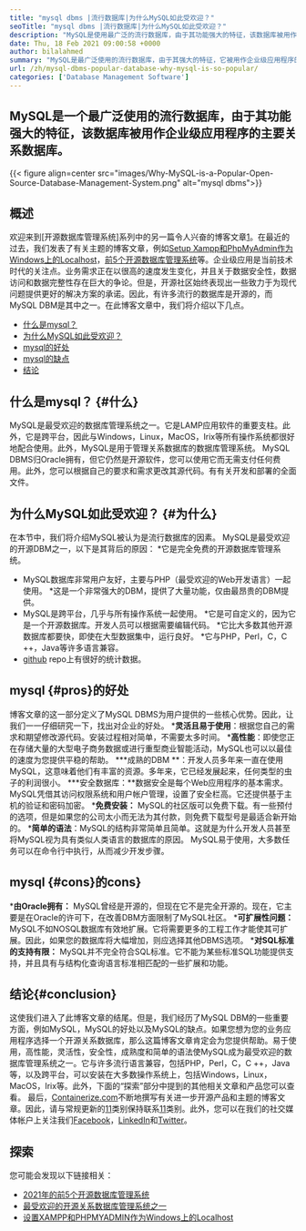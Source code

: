 ```yaml
---
title: "mysql dbms |流行数据库|为什么MySQL如此受欢迎？" 
seoTitle: "mysql dbms |流行数据库|为什么MySQL如此受欢迎？" 
description: "MySQL是使用最广泛的流行数据库，由于其功能强大的特征，该数据库被用作企业级应用程序的主要关系数据库。" 
date: Thu, 18 Feb 2021 09:00:58 +0000
author: bilalahmed
summary: "MySQL是最广泛使用的流行数据库，由于其强大的特征，它被用作企业级应用程序的主要关系数据库。" 
url: /zh/mysql-dbms-popular-database-why-mysql-is-so-popular/
categories: ['Database Management Software']
---
```


## MySQL是一个最广泛使用的流行数据库，由于其功能强大的特征，该数据库被用作企业级应用程序的主要关系数据库。

{{< figure align=center src="images/Why-MySQL-is-a-Popular-Open-Source-Database-Management-System.png" alt="mysql dbms">}}


## 概述
欢迎来到[开源数据库管理系统]系列中的另一篇令人兴奋的博客文章[1]。在最近的过去，我们发表了有关主题的博客文章，例如[Setup Xampp和PhpMyAdmin作为Windows上的Localhost][2]，[前5个开源数据库管理系统][3]等。企业级应用是当前技术时代的关注点。业务需求正在以很高的速度发生变化，并且关于数据安全性，数据访问和数据完整性存在巨大的争论。但是，开源社区始终表现出一些致力于为现代问题提供更好的解决方案的承诺。因此，有许多流行的数据库是开源的，而MySQL DBM是其中之一。在此博客文章中，我们将介绍以下几点。
  * [什么是mysql？][4]
  * [为什么MySQL如此受欢迎？][5]
  * [mysql的好处][6]
  * [mysql的缺点][7]
  * [结论][8]

## 什么是mysql？ {#什么}
MySQL是最受欢迎的数据库管理系统之一。它是LAMP应用软件的重要支柱。此外，它是跨平台，因此与Windows，Linux，MacOS，Irix等所有操作系统都很好地配合使用。此外，MySQL是用于管理关系数据库的数据库管理系统。 MySQL DBMS归Oracle拥有，但它仍然是开源软件，您可以使用它而无需支付任何费用。此外，您可以根据自己的要求和需求更改其源代码。有有关开发和部署的全面文件。

## 为什么MySQL如此受欢迎？ {#为什么}
在本节中，我们将介绍MySQL被认为是流行数据库的因素。 MySQL是最受欢迎的开源DBM之一，以下是其背后的原因：
  *它是完全免费的开源数据库管理系统。
  * MySQL数据库非常用户友好，主要与PHP（最受欢迎的Web开发语言）一起使用。
  *这是一个非常强大的DBM，提供了大量功能，仅由最昂贵的DBM提供。
  * MySQL是跨平台，几乎与所有操作系统一起使用。
  *它是可自定义的，因为它是一个开源数据库。开发人员可以根据需要编辑代码。
  *它比大多数其他开源数据库都要快，即使在大型数据集中，运行良好。
  *它与PHP，Perl，C，C ++，Java等许多语言兼容。
  * [github][9] repo上有很好的统计数据。

## mysql {#pros}的好处
博客文章的这一部分定义了MySQL DBMS为用户提供的一些核心优势。因此，让我们一一仔细研究一下，找出对企业的好处。
  ***灵活且易于使用**：根据您自己的需求和期望修改源代码。安装过程相对简单，不需要太多时间。
  ***高性能**：即使您正在存储大量的大型电子商务数据或进行重型商业智能活动，MySQL也可以以最佳的速度为您提供平稳的帮助。
  ***成熟的DBM **：开发人员多年来一直在使用MySQL，这意味着他们有丰富的资源。多年来，它已经发展起来，任何类型的虫子的利润很小。
  ***安全数据库：**数据安全是每个Web应用程序的基本需求。 MySQL凭借其访问权限系统和用户帐户管理，设置了安全栏高。它还提供基于主机的验证和密码加密。
  ***免费安装：** MySQL的社区版可以免费下载。有一些预付的选项，但是如果您的公司太小而无法为其付款，则免费下载型号是最适合新开始的。
  ***简单的语法**：MySQL的结构非常简单且简单。这就是为什么开发人员甚至将MySQL视为具有类似人类语言的数据库的原因。 MySQL易于使用，大多数任务可以在命令行中执行，从而减少开发步骤。

## mysql {#cons}的cons}
  ***由Oracle拥有：** MySQL曾经是开源的，但现在它不是完全开源的。现在，它主要是在Oracle的许可下，在改善DBM方面限制了MySQL社区。
  ***可扩展性问题：** MySQL不如NOSQL数据库有效地扩展。它将需要更多的工程工作才能使其可扩展。因此，如果您的数据库将大幅增加，则应选择其他DBMS选项。
  ***对SQL标准的支持有限：** MySQL并不完全符合SQL标准。它不能为某些标准SQL功能提供支持，并且具有与结构化查询语言标准相匹配的一些扩展和功能。

## 结论{#conclusion}
这使我们进入了此博客文章的结尾。但是，我们经历了MySQL DBM的一些重要方面，例如MySQL，MySQL的好处以及MySQL的缺点。如果您想为您的业务应用程序选择一个开源关系数据库，那么这篇博客文章肯定会为您提供帮助。易于使用，高性能，灵活性，安全性，成熟度和简单的语法使MySQL成为最受欢迎的数据库管理系统之一。它与许多流行语言兼容，包括PHP，Perl，C，C ++，Java等，以及跨平台，可以安装在大多数操作系统上，包括Windows，Linux，MacOS，Irix等。此外，下面的“探索”部分中提到的其他相关文章和产品您可以查看。
最后，[Containerize.com][10]不断地撰写有关进一步开源产品和主题的博客文章。因此，请与常规更新的[11]类别保持联系[11]类别。此外，您可以在我们的社交媒体帐户上关注我们[Facebook][12]，[LinkedIn][13]和[Twitter][14]。

## 探索
您可能会发现以下链接相关：
  * [2021年的前5个开源数据库管理系统][3]
  * [最受欢迎的开源关系数据库管理系统之一][15]
  * [设置XAMPP和PHPMYADMIN作为Windows上的Localhost][2]

  
[1]: https://blog.containerize.com/category/database-management-software/
[2]: https://blog.containerize.com/database-management-software/how-to-setup-xampp-and-phpmyadmin-as-localhost-on-windows/
[3]: https://blog.containerize.com/2021/02/12/top-5-open-source-dbms-software-in-2021-mysql-and-alternatives/
[4]: #what
[5]: #why
[6]: #pros
[7]: #cons
[8]: #conclusion
[9]: https://github.com/mysql/mysql-server
[10]: https://www.containerize.com/
[11]: https://products.containerize.com/database-management-system
[12]: https://web.facebook.com/containerize
[13]: https://www.linkedin.com/company/containerize/
[14]: https://twitter.com/containerize_co
[15]: https://products.containerize.com/database-management-system/mysql
